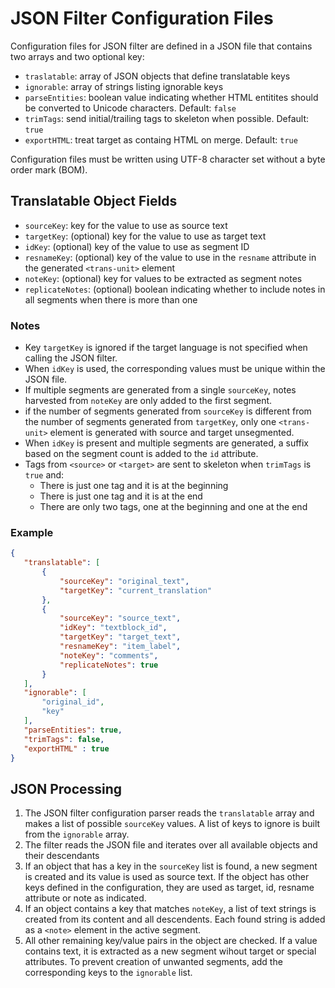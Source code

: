 # JSON Filter Configuration Files

Configuration files for JSON filter are defined in a JSON file that contains two arrays and two optional key:

- `traslatable`: array of JSON objects that define translatable keys
- `ignorable`: array of strings listing ignorable keys
- `parseEntities`: boolean value indicating whether HTML entitites should be converted to Unicode characters. Default: `false`
- `trimTags`: send initial/trailing tags to skeleton when possible. Default: `true`
- `exportHTML`: treat target as containg HTML on merge. Default: `true`

Configuration files must be written using UTF-8 character set without a byte order mark (BOM).

## Translatable Object Fields

- `sourceKey`: key for the value to use as source text
- `targetKey`: (optional) key for the value to use as target text
- `idKey`: (optional) key of the value to use as segment ID
- `resnameKey`: (optional) key of the value to use in the `resname` attribute in the generated `<trans-unit>` element
- `noteKey`: (optional) key for values to be extracted as segment notes
- `replicateNotes`: (optional) boolean indicating whether to include notes in all segments when there is more than one

### Notes

- Key `targetKey` is ignored if the target language is not specified when calling the JSON filter.
- When `idKey` is used, the corresponding values must be unique within the JSON file.
- If multiple segments are generated from a single `sourceKey`, notes harvested from `noteKey` are only added to the first segment.
- if the number of segments generated from `sourceKey` is different from the number of segments generated from `targetKey`, only one `<trans-unit>` element is generated with source and target unsegmented.
- When `idKey` is present and multiple segments are generated, a suffix based on the segment count is added to the `id` attribute.
- Tags from `<source>` or `<target>` are sent to skeleton when `trimTags` is `true` and:
  - There is just one tag and it is at the beginning
  - There is just one tag and it is at the end
  - There are only two tags, one at the beginning and one at the end

### Example

 ``` json
{
    "translatable": [
        {
            "sourceKey": "original_text",
            "targetKey": "current_translation"
        },
        {
            "sourceKey": "source_text",
            "idKey": "textblock_id",
            "targetKey": "target_text",
            "resnameKey": "item_label",
            "noteKey": "comments",
            "replicateNotes": true
        }
    ],
    "ignorable": [
        "original_id",
        "key"
    ],
    "parseEntities": true,
    "trimTags": false,    
    "exportHTML" : true
}
 ```

## JSON Processing

 1. The JSON filter configuration parser reads the `translatable` array and makes a list of possible `sourceKey` values. A list of keys to ignore is built from the `ignorable` array.
 2. The filter reads the JSON file and iterates over all available objects and their descendants
 3. If an object that has a key in the `sourceKey` list is found, a new segment is created and its value is used as source text. If the object has other keys defined in the configuration, they are used as target, id, resname attribute or note as indicated.
 4. If an object contains a key that matches `noteKey`, a list of text strings is created from its content and all descendents. Each found string is added as a `<note>` element in the active segment.
 5. All other remaining key/value pairs in the object are checked. If a value contains text, it is extracted as a new segment wihout target or special attributes. To prevent creation of unwanted segments, add the corresponding keys to the `ignorable` list.
  